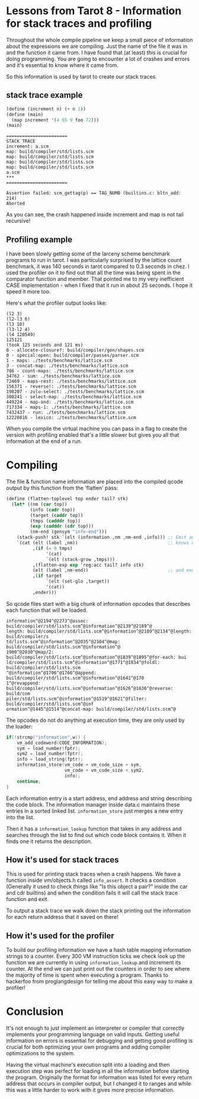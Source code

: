 # Lessons from Tarot 8 - Information for stack traces and profiling

Throughout the whole compile pipeline we keep a small piece of information about the expressions we are compiling. Just the name of the file it was in and the function it came from. I have found that (at least) this is crucial for doing programming. You are going to encounter a lot of crashes and errors and it's essential to know where it came from.

So this information is used by tarot to create our stack traces.

## stack trace example

```scheme
(define (increment n) (+ n 1))
(define (main)
  (map increment '(4 65 9 foo 72)))
(main)
```

```
=======================
STACK TRACE
increment: a.scm
map: build/compiler/std/lists.scm
map: build/compiler/std/lists.scm
map: build/compiler/std/lists.scm
map: build/compiler/std/lists.scm
a.scm
***
=======================

Assertion failed: scm_gettag(p) == TAG_NUMB (builtins.c: bltn_add: 214)
Aborted
```

As you can see, the crash happened inside increment and map is not tail recursive!

## Profiling example

I have been slowly getting some of the larceny scheme benchmark programs to run in tarot. I was particularly surprised by the lattice count benchmark, it was 140 seconds in tarot compared to 0.3 seconds in chez. I used the profiler on it to find out that all the time was being spent in the comparator function and member. That pointed me to my very inefficient CASE implementation - when I fixed that it run in about 25 seconds. I hope it speed it more too.

Here's what the profiler output looks like:

```
(l2 3)
(l2-l3 6)
(l3 10)
(l3-l2 4)
(l4 120549)
125121
(took 125 seconds and 121 ms)
0 - allocate-closure?: build/compiler/gen/shapes.scm
0 - special:open: build/compiler/passes/parser.scm
1 - maps: ./tests/benchmarks/lattice.scm
3 - concat-map: ./tests/benchmarks/lattice.scm
786 - count-maps: ./tests/benchmarks/lattice.scm
34762 - sum: ./tests/benchmarks/lattice.scm
72469 - maps-rest: ./tests/benchmarks/lattice.scm
156371 - reverse!: ./tests/benchmarks/lattice.scm
198207 - zulu-select: ./tests/benchmarks/lattice.scm
380241 - select-map: ./tests/benchmarks/lattice.scm
449224 - map-and: ./tests/benchmarks/lattice.scm
717334 - maps-1: ./tests/benchmarks/lattice.scm
7432437 - run: ./tests/benchmarks/lattice.scm
12220816 - lexico: ./tests/benchmarks/lattice.scm
```

When you compile the virtual machine you can pass in a flag to create the version with profiling enabled that's a little slower but gives you all that information at the end of a run.

# Compiling

The file & function name information are placed into the compiled qcode output by this function from the 'flatten' pass:

```scheme
(define (flatten-toplevel top ender tail? stk)
  (let* ((nm (car top))
         (info (cadr top))
         (target (caddr top))
         (tmps (cadddr top))
         (exp (cadddr (cdr top)))
         (nm-end (gensym "info-end")))
    (stack-push! stk `(elt (information ,nm ,nm-end ,info))) ;; Emit an 'information' opcode that
    `(cat (elt (label ,nm))                                  ;; knows where the start
          ,(if (= 0 tmps)
               '(cat)
               `(elt (stack-grow ,tmps)))
          ,(flatten-exp exp 'reg:acc tail? info stk)
          (elt (label ,nm-end))                              ;; and end of the compiled function is.
          ,(if target
               `(elt (set-glo ,target))
               '(cat))
          ,ender)))
```

So qcode files start with a big chunk of information opcodes that describes each function that will be loaded.

```
information^@2194^@2273^@assoc: build/compiler/std/lists.scm^@information^@2139^@2189^@
length: build/compiler/std/lists.scm^@information^@2109^@2134^@length: build/compiler/s
td/lists.scm^@information^@2035^@2104^@map: build/compiler/std/lists.scm^@information^@
1900^@2030^@map/2: build/compiler/std/lists.scm^@information^@1839^@1895^@for-each: bui
ld/compiler/std/lists.scm^@information^@1771^@1834^@foldl: build/compiler/std/lists.scm
^@information^@1706^@1766^@append: build/compiler/std/lists.scm^@information^@1641^@170
1^@revappend: build/compiler/std/lists.scm^@information^@1626^@1636^@reverse: build/com
piler/std/lists.scm^@information^@1519^@1621^@filter: build/compiler/std/lists.scm^@inf
ormation^@1445^@1514^@concat-map: build/compiler/std/lists.scm^@
```

The opcodes do not do anything at execution time, they are only used by the loader:

```c
if(!strcmp("information",w)) {
    vm_add_codeword(CODE_INFORMATION);
    sym = load_number(fptr);
    sym2 = load_number(fptr);
    info = load_string(fptr);
    information_store(vm_code + vm_code_size + sym,
                      vm_code + vm_code_size + sym2,
                      info);
    continue;
}
```

Each information entry is a start address, end address and string describing the code block. The information manager inside data.c maintains these entries in a sorted linked list. `information_store` just merges a new entry into the list.

Then it has a `information_lookup` function that takes in any address and searches through the list to find out which code block contains it. When it finds one it returns the description.

## How it's used for stack traces

This is used for printing stack traces when a crash happens. We have a function inside vm/objects.h called `info_assert`. It checks a condition (Generally it used to check things like "Is this object a pair?" inside the car and cdr builtins) and when the condition fails it will call the stack trace function and exit.

To output a stack trace we walk down the stack printing out the information for each return address that it saved on there!

## How it's used for the profiler

To build our profiling information we have a hash table mapping information strings to a counter. Every 300 VM instruction ticks we check look up the function we are currently in using `information_lookup` and increment its counter. At the end we can just print out the counters in order to see where the majority of time is spent when executing a program. Thanks to hackerfoo from proglangdesign for telling me about this easy way to make a profiler!

# Conclusion

It's not enough to just implement an interpreter or compiler that correctly implements your programming language on valid inputs. Getting useful information on errors is essential for debugging and getting good profiling is crucial for both optimizing your own programs and adding compiler optimizations to the system.

Having the virtual machine's execution split into a loading and then execution step was perfect for loading in all the information before starting the program. Originally the format for information was listed for every return address that occurs in compiler output, but I changed it to ranges and while this was a little harder to work with it gives more precise information.
